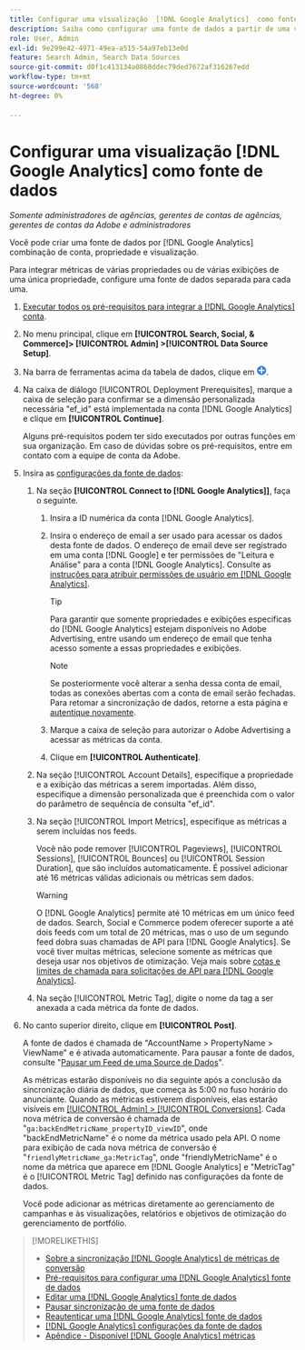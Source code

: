 ```yaml
---
title: Configurar uma visualização  [!DNL Google Analytics]  como fonte de dados
description: Saiba como configurar uma fonte de dados a partir de uma visualização  [!DNL Google Analytics] .
role: User, Admin
exl-id: 9e299e42-4971-49ea-a515-54a97eb13e0d
feature: Search Admin, Search Data Sources
source-git-commit: d0f1c413134a0868ddec79ded7672af316267edd
workflow-type: tm+mt
source-wordcount: '568'
ht-degree: 0%

---
```


# Configurar uma visualização [!DNL Google Analytics] como fonte de dados

*Somente administradores de agências, gerentes de contas de agências, gerentes de contas da Adobe e administradores*

Você pode criar uma fonte de dados por [!DNL Google Analytics] combinação de conta, propriedade e visualização.

Para integrar métricas de várias propriedades ou de várias exibições de uma única propriedade, configure uma fonte de dados separada para cada uma.

1. [Executar todos os pré-requisitos para integrar a [!DNL Google Analytics] conta](data-source-prerequisites.md).

1. No menu principal, clique em **[!UICONTROL Search, Social, & Commerce]> [!UICONTROL Admin] >[!UICONTROL Data Source Setup]**.

1. Na barra de ferramentas acima da tabela de dados, clique em ![Criar](/help/search-social-commerce/assets/add.png "Criar").

1. Na caixa de diálogo [!UICONTROL Deployment Prerequisites], marque a caixa de seleção para confirmar se a dimensão personalizada necessária &quot;ef_id&quot; está implementada na conta [!DNL Google Analytics] e clique em **[!UICONTROL Continue]**.

   Alguns pré-requisitos podem ter sido executados por outras funções em sua organização. Em caso de dúvidas sobre os pré-requisitos, entre em contato com a equipe de conta da Adobe.

1. Insira as [configurações da fonte de dados](data-source-settings.md):

   1. Na seção **[!UICONTROL Connect to [!DNL Google Analytics]]**, faça o seguinte.

      1. Insira a ID numérica da conta [!DNL Google Analytics].

      1. Insira o endereço de email a ser usado para acessar os dados desta fonte de dados. O endereço de email deve ser registrado em uma conta [!DNL Google] e ter permissões de &quot;Leitura e Análise&quot; para a conta [!DNL Google Analytics]. Consulte as [instruções para atribuir permissões de usuário em [!DNL Google Analytics]](https://support.google.com/analytics/answer/9305587).

         >[!TIP]
         >
         >Para garantir que somente propriedades e exibições específicas do [!DNL Google Analytics] estejam disponíveis no Adobe Advertising, entre usando um endereço de email que tenha acesso somente a essas propriedades e exibições.

         >[!NOTE]
         >
         >Se posteriormente você alterar a senha dessa conta de email, todas as conexões abertas com a conta de email serão fechadas. Para retomar a sincronização de dados, retorne a esta página e [autentique novamente](data-source-reauthenticate.md).

      1. Marque a caixa de seleção para autorizar o Adobe Advertising a acessar as métricas da conta.

      1. Clique em **[!UICONTROL Authenticate]**.

   1. Na seção [!UICONTROL Account Details], especifique a propriedade e a exibição das métricas a serem importadas. Além disso, especifique a dimensão personalizada que é preenchida com o valor do parâmetro de sequência de consulta &quot;ef_id&quot;.

   1. Na seção [!UICONTROL Import Metrics], especifique as métricas a serem incluídas nos feeds.

      Você não pode remover [!UICONTROL Pageviews], [!UICONTROL Sessions], [!UICONTROL Bounces] ou [!UICONTROL Session Duration], que são incluídos automaticamente. É possível adicionar até 16 métricas válidas adicionais ou métricas sem dados.

      >[!WARNING]
      >
      >O [!DNL Google Analytics] permite até 10 métricas em um único feed de dados. Search, Social e Commerce podem oferecer suporte a até dois feeds com um total de 20 métricas, mas o uso de um segundo feed dobra suas chamadas de API para [!DNL Google Analytics]. Se você tiver muitas métricas, selecione somente as métricas que deseja usar nos objetivos de otimização. Veja mais sobre [cotas e limites de chamada para solicitações de API para [!DNL Google Analytics]](https://developers.google.com/analytics/devguides/reporting/core/v4/limits-quotas).

   1. Na seção [!UICONTROL Metric Tag], digite o nome da tag a ser anexada a cada métrica da fonte de dados.

1. No canto superior direito, clique em **[!UICONTROL Post]**.

   A fonte de dados é chamada de &quot;AccountName > PropertyName > ViewName&quot; e é ativada automaticamente. Para pausar a fonte de dados, consulte &quot;[Pausar um Feed de uma Source de Dados](data-source-pause.md)&quot;.

   As métricas estarão disponíveis no dia seguinte após a conclusão da sincronização diária de dados, que começa às 5:00 no fuso horário do anunciante. Quando as métricas estiverem disponíveis, elas estarão visíveis em [[!UICONTROL Admin] > [!UICONTROL Conversions]](/help/search-social-commerce/admin/conversion-metrics/conversion-metric-about.md). Cada nova métrica de conversão é chamada de &quot;`ga:backEndMetricName_propertyID_viewID`&quot;, onde &quot;backEndMetricName&quot; é o nome da métrica usado pela API. O nome para exibição de cada nova métrica de conversão é &quot;`friendlyMetricName_ga:MetricTag`&quot;, onde &quot;friendlyMetricName&quot; é o nome da métrica que aparece em [!DNL Google Analytics] e &quot;MetricTag&quot; é o [!UICONTROL Metric Tag] definido nas configurações da fonte de dados.

   Você pode adicionar as métricas diretamente ao gerenciamento de campanhas e às visualizações, relatórios e objetivos de otimização do gerenciamento de portfólio.

>[!MORELIKETHIS]
>
>* [Sobre a sincronização [!DNL Google Analytics] de métricas de conversão](data-source-about.md)
>* [Pré-requisitos para configurar uma [!DNL Google Analytics] fonte de dados](data-source-prerequisites.md)
>* [Editar uma [!DNL Google Analytics] fonte de dados](data-source-edit.md)
>* [Pausar sincronização de uma fonte de dados](data-source-pause.md)
>* [Reautenticar uma [!DNL Google Analytics] fonte de dados](data-source-reauthenticate.md)
>* [[!DNL Google Analytics] configurações da fonte de dados](data-source-settings.md)
>* [Apêndice - Disponível [!DNL Google Analytics] métricas](data-source-ga-metrics.md)
